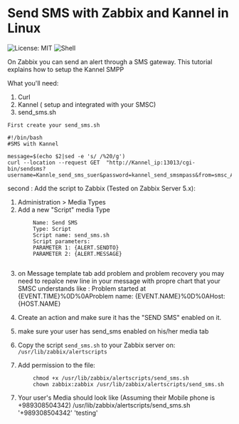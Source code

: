 # Send SMS with Zabbix and Kannel in Linux

![License: MIT](https://img.shields.io/badge/License-MIT-yellow.svg)
![Shell](https://img.shields.io/github/languages/top/Amiri83/zabbix_kannel)


On Zabbix you can send an alert through a SMS gateway. This tutorial explains how to setup the Kannel SMPP


What you'll need:

1. Curl
2. Kannel ( setup and integrated with your SMSC)
3. send_sms.sh

```
First create your send_sms.sh 

#!/bin/bash
#SMS with Kannel

message=$(echo $2|sed -e 's/ /%20/g') 
curl --location --request GET  "http://Kannel_ip:13013/cgi-bin/sendsms?username=Kannle_send_sms_suer&password=kannel_send_smsmpass&from=smsc_Account_name&to=$1&text=$message"
```


second : Add the script to Zabbix (Tested on Zabbix Server 5.x):

1. Administration > Media Types
2. Add a new "Script" media Type
```
		Name: Send SMS
		Type: Script
		Script name: send_sms.sh
		Script parameters:
		PARAMETER 1: {ALERT.SENDTO}
		PARAMETER 2: {ALERT.MESSAGE}
		
```


3. on Message template tab add problem and problem recovery you may need to repalce new line in your message with propre chart that your SMSC understands
like : Problem started at {EVENT.TIME}%0D%0AProblem name: {EVENT.NAME}%0D%0AHost: {HOST.NAME}


4. Create an action and make sure it has the "SEND SMS" enabled on it.
5. make sure your user has send_sms enabled on his/her media tab
6. Copy the script `send_sms.sh` to your Zabbix server on: `/usr/lib/zabbix/alertscripts`
7. Add permission to the file:
```
		chmod +x /usr/lib/zabbix/alertscripts/send_sms.sh
		chown zabbix:zabbix /usr/lib/zabbix/alertscripts/send_sms.sh
```

7. Your user's Media should look like (Assuming their Mobile phone is +989308504342)
 /usr/lib/zabbix/alertscripts/send_sms.sh '+989308504342' 'testing'

